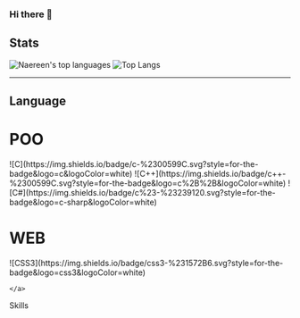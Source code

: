 ### Hi there 👋
## Stats
![Naereen's top languages](https://github-readme-stats.vercel.app/api/top-langs/?username=0usko&theme=blue-green)
![Top Langs](https://github-readme-stats.vercel.app/api/top-langs/?username=0usko)

- - -
## Language
<p>
    <a>
        <h1>POO</h1>
        ![C](https://img.shields.io/badge/c-%2300599C.svg?style=for-the-badge&logo=c&logoColor=white)
        ![C++](https://img.shields.io/badge/c++-%2300599C.svg?style=for-the-badge&logo=c%2B%2B&logoColor=white)
        ![C#](https://img.shields.io/badge/c%23-%23239120.svg?style=for-the-badge&logo=c-sharp&logoColor=white)
        <h1>WEB</h1>
        ![CSS3](https://img.shields.io/badge/css3-%231572B6.svg?style=for-the-badge&logo=css3&logoColor=white)
        
    </a>
</p>
Skills
<!--
**0usko/0usko** is a ✨ _special_ ✨ repository because its `README.md` (this file) appears on your GitHub profile.

Here are some ideas to get you started:

- 🔭 I’m currently working on ...
- 🌱 I’m currently learning ...
- 👯 I’m looking to collaborate on ...
- 🤔 I’m looking for help with ...
- 💬 Ask me about ...
- 📫 How to reach me: ...
- 😄 Pronouns: ...
- ⚡ Fun fact: ...
-->
